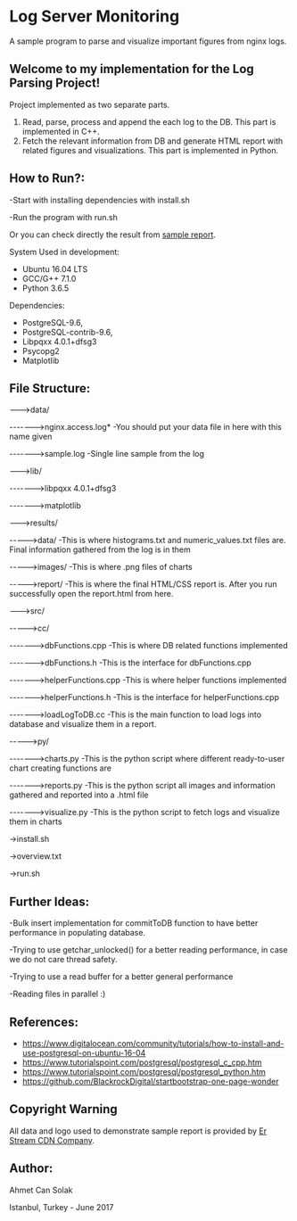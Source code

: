 # Log Server Monitoring
A sample program to parse and visualize important figures from nginx logs.

## Welcome to my implementation for the Log Parsing Project!

Project implemented as two separate parts.
1) Read, parse, process and append the each log to the DB. This part is implemented in C++.
2) Fetch the relevant information from DB and generate HTML report with related figures and visualizations. This part is implemented in Python.

## How to Run?:
-Start with installing dependencies with install.sh

-Run the program with run.sh

Or you can check directly the result from [sample report](http://www.cansolak.com/log-server-monitor/results/report/report.html).

System Used in development:

* Ubuntu 16.04 LTS
* GCC/G++ 7.1.0
* Python 3.6.5

Dependencies:
* PostgreSQL-9.6,
* PostgreSQL-contrib-9.6,
* Libpqxx 4.0.1+dfsg3
* Psycopg2
* Matplotlib

## File Structure:
--->data/

------->nginx.access.log*                        -You should put your data file in here with this name given

------->sample.log                               -Single line sample from the log

--->lib/

------->libpqxx 4.0.1+dfsg3

------->matplotlib

--->results/

----->data/                                      -This is where histograms.txt and numeric_values.txt files are. Final 
information gathered from the log is in them

----->images/                                    -This is where .png files of charts

----->report/                                    -This is where the final HTML/CSS report is. After you run successfully open the report.html from here.

--->src/

----->cc/

------->dbFunctions.cpp                          -This is where DB related functions implemented

------->dbFunctions.h                            -This is the interface for dbFunctions.cpp

------->helperFunctions.cpp                      -This is where helper functions implemented

------->helperFunctions.h                        -This is the interface for helperFunctions.cpp

------->loadLogToDB.cc                           -This is the main function to load logs into database and visualize them in a report.

----->py/

------->charts.py                                -This is the python script where different ready-to-user chart creating functions are

------->reports.py                               -This is the python script all images and information gathered and reported into a .html file

------->visualize.py                             -This is the python script to fetch logs and visualize them in charts

->install.sh

->overview.txt

->run.sh


## Further Ideas:
-Bulk insert implementation for commitToDB function to have better performance in populating database.

-Trying to use getchar_unlocked() for a better reading performance, in case we do not care thread safety.

-Trying to use a read buffer for a better general performance

-Reading files in parallel :)


## References:
* https://www.digitalocean.com/community/tutorials/how-to-install-and-use-postgresql-on-ubuntu-16-04
* https://www.tutorialspoint.com/postgresql/postgresql_c_cpp.htm
* https://www.tutorialspoint.com/postgresql/postgresql_python.htm
* https://github.com/BlackrockDigital/startbootstrap-one-page-wonder

## Copyright Warning

All data and logo used to demonstrate sample report is provided by [Er Stream CDN Company](http://www.erstream.com/).

## Author:
Ahmet Can Solak

Istanbul, Turkey - June 2017

